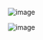 ![image](https://github.com/nattar-kani/sql-interview-Q-A/assets/98700794/28008ba4-afd4-4dbf-a3f1-55f700efff26)

![image](https://github.com/nattar-kani/sql-interview-Q-A/assets/98700794/b3327873-264b-4177-a17c-83ae549da396)
